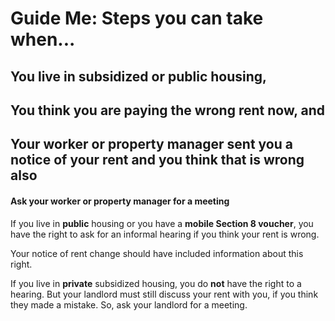 Guide Me: Steps you can take when...
====================================

You live in subsidized or public housing,
------------------------------------------

You think you are paying the wrong rent now, and
------------------------------------------------

Your worker or property manager sent you a notice of your rent and you think that is wrong also
-----------------------------------------------------------------------------------------------

#### Ask your worker or property manager for a meeting

If you live in **public** housing or you have a **mobile Section 8
voucher**, you have the right to ask for an informal hearing if you
think your rent is wrong.

Your notice of rent change should have included information about this
right.

If you live in **private** subsidized housing, you do **not** have the
right to a hearing. But your landlord must still discuss your rent with
you, if you think they made a mistake. So, ask your landlord for a
meeting.
